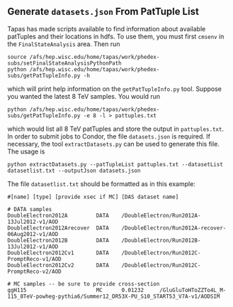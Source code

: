 Generate `datasets.json` From PatTuple List
-------------------------------------------

Tapas has made scripts available to find information about available patTuples and their
locations in hdfs. To use them, you must first `cmsenv` in the `FinalStateAnalysis` area. 
Then run

    source /afs/hep.wisc.edu/home/tapas/work/phedex-subs/setFinalStateAnalysisPythonPath 
    python /afs/hep.wisc.edu/home/tapas/work/phedex-subs/getPatTupleInfo.py -h

which will print help information on the `getPatTupleInfo.py` tool. Suppose you wanted
the latest 8 TeV samples. You would run

    python /afs/hep.wisc.edu/home/tapas/work/phedex-subs/getPatTupleInfo.py -e 8 -l > pattuples.txt

which would list all 8 TeV patTuples and store the output in `pattuples.txt`. In order to
submit jobs to Condor, the file `datasets.json` is required. If necessary, the tool
`extractDatasets.py` can be used to generate this file. The usage is

    python extractDatasets.py --patTupleList pattuples.txt --datasetList datasetlist.txt --outputJson datasets.json

The file `datasetlist.txt` should be formatted as in this example:

    #[name] [type] [provide xsec if MC] [DAS dataset name]
    
    # DATA samples
    DoubleElectron2012A         DATA    /DoubleElectron/Run2012A-13Jul2012-v1/AOD
    DoubleElectron2012Arecover  DATA    /DoubleElectron/Run2012A-recover-06Aug2012-v1/AOD
    DoubleElectron2012B         DATA    /DoubleElectron/Run2012B-13Jul2012-v1/AOD
    DoubleElectron2012Cv1       DATA    /DoubleElectron/Run2012C-PromptReco-v1/AOD
    DoubleElectron2012Cv2       DATA    /DoubleElectron/Run2012C-PromptReco-v2/AOD
    
    # MC samples -- be sure to provide cross-section
    ggH115                      MC      0.01232     /GluGluToHToZZTo4L_M-115_8TeV-powheg-pythia6/Summer12_DR53X-PU_S10_START53_V7A-v1/AODSIM
